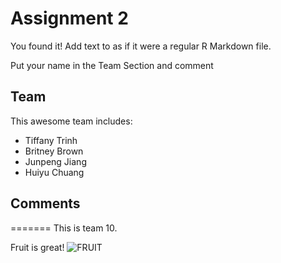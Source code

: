 # Assignment 2

You found it!  Add text to as if it were a regular R Markdown file.

Put your name in the Team Section and comment

## Team
This awesome team includes:
- Tiffany Trinh
- Britney Brown
- Junpeng Jiang
- Huiyu Chuang

## Comments
=======
This is team 10.

Fruit is great!
![FRUIT](https://images.app.goo.gl/qiiKaUi1jGMWnbVW8)

